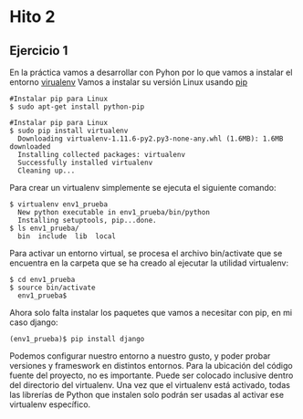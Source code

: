 # Hito 2
## Ejercicio 1

En la práctica vamos a desarrollar con Pyhon por lo que vamos a instalar el entorno [virualenv](http://rukbottoland.com/blog/tutorial-de-python-virtualenv/)
Vamos a instalar su versión Linux usando [pip](http://rukbottoland.com/blog/como-instalar-un-paquete-python-con-pip/)

```
#Instalar pip para Linux
$ sudo apt-get install python-pip

#Instalar pip para Linux
$ sudo pip install virtualenv
  Downloading virtualenv-1.11.6-py2.py3-none-any.whl (1.6MB): 1.6MB downloaded
  Installing collected packages: virtualenv
  Successfully installed virtualenv
  Cleaning up...

```
Para crear un virtualenv simplemente se ejecuta el siguiente comando:

```
$ virtualenv env1_prueba
  New python executable in env1_prueba/bin/python
  Installing setuptools, pip...done.
$ ls env1_prueba/
  bin  include  lib  local
```
Para activar un entorno virtual, se procesa el archivo bin/activate que se encuentra en la carpeta que se ha creado al ejecutar la utilidad virtualenv:
```
$ cd env1_prueba
$ source bin/activate
  env1_prueba$
```
Ahora solo falta instalar los paquetes que vamos a necesitar con pip, en mi caso django:
```
(env1_prueba)$ pip install django
```
Podemos configurar nuestro entorno a nuestro gusto, y poder probar versiones y frameswork en distintos entornos.
Para la ubicación del código fuente del proyecto, no es importante.
Puede ser colocado inclusive dentro del directorio del virtualenv.
Una vez que el virtualenv está activado, todas las librerías de Python que instalen solo podrán ser usadas al activar ese virtualenv específico.

